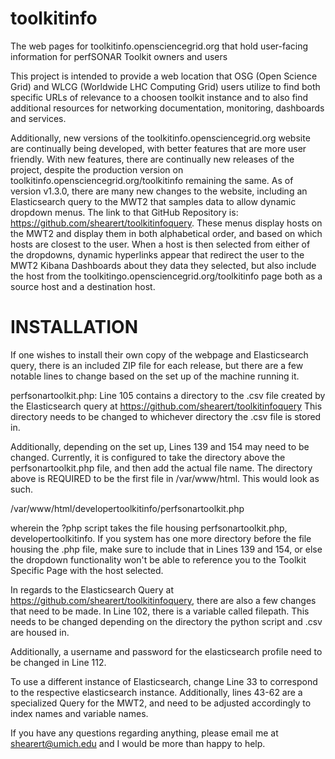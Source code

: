 # toolkitinfo
The web pages for toolkitinfo.opensciencegrid.org that hold user-facing information for perfSONAR Toolkit owners and users

This project is intended to provide a web location that OSG (Open Science Grid) and WLCG (Worldwide LHC Computing Grid) users utilize
to find both specific URLs of relevance to a choosen toolkit instance and to also find additional resources for networking documentation,
monitoring, dashboards and services.

Additionally, new versions of the toolkitinfo.opensciencegrid.org website are continually being developed, with better features that are more user friendly. With new features,
there are continually new releases of the project, despite the production version on toolkitinfo.opensciencegrid.org/toolkitinfo remaining the same. As of version v1.3.0, 
there are many new changes to the website, including an Elasticsearch query to the MWT2 that samples data to allow dynamic dropdown menus. The link to that GitHub Repository is:
https://github.com/shearert/toolkitinfoquery. These menus display hosts on the MWT2 and display them in both alphabetical order, and based on which hosts are closest to the user.
When a host is then selected from either of the dropdowns, dynamic hyperlinks appear that redirect the user to the MWT2 Kibana Dashboards about they data they selected, but also
include the host from the toolkitingo.opensciencegrid.org/toolkitinfo page both as a source host and a destination host.

# INSTALLATION
If one wishes to install their own copy of the webpage and Elasticsearch query, there is an included ZIP file for each release, but there are a few notable lines to change
based on the set up of the machine running it.

perfsonartoolkit.php:
Line 105 contains a directory to the .csv file created by the Elasticsearch query at https://github.com/shearert/toolkitinfoquery
This directory needs to be changed to whichever directory the .csv file is stored in.

Additionally, depending on the set up, Lines 139 and 154 may need to be changed. Currently, it is configured to take the directory above the perfsonartoolkit.php file,
and then add the actual file name. The directory above is REQUIRED to be the first file in /var/www/html. This would look as such.

/var/www/html/developertoolkitinfo/perfsonartoolkit.php

wherein the ?php script takes the file housing perfsonartoolkit.php, developertoolkitinfo. If you system has one more directory before the file housing the .php file, make
sure to include that in Lines 139 and 154, or else the dropdown functionality won't be able to reference you to the Toolkit Specific Page with the host selected.

In regards to the Elasticsearch Query at https://github.com/shearert/toolkitinfoquery, there are also a few changes that need to be made. In Line 102, there is a variable called filepath. This needs to be changed depending on the directory the python script and .csv are housed in.

Additionally, a username and password for the elasticsearch profile need to be changed in Line 112.

To use a different instance of Elasticsearch, change Line 33 to correspond to the respective elasticsearch instance. Additionally, lines 43-62 are a specialized Query for the MWT2, and need to be adjusted accordingly to index names and variable names.

If you have any questions regarding anything, please email me at shearert@umich.edu and I would be more than happy to help.
